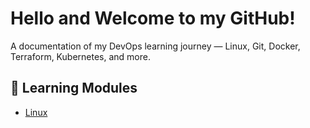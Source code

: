 # Hello and Welcome to my GitHub! 
A documentation of my DevOps learning journey — Linux, Git, Docker, Terraform, Kubernetes, and more.


## 📂 Learning Modules
- [Linux](https://github.com/mosheikh10/Linux)
